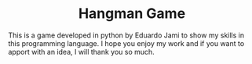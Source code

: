 <div align="center">
  <h1>Hangman Game</h1>
</div>

This is a game developed in python by Eduardo Jami to show my skills in this programming language.
I hope you enjoy my work and if you want to apport with an idea, I will thank you so much.
